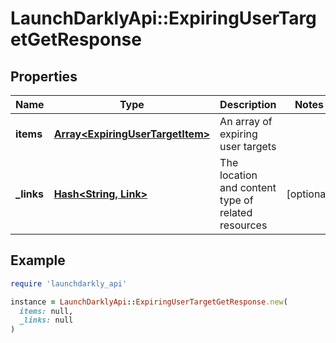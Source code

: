 # LaunchDarklyApi::ExpiringUserTargetGetResponse

## Properties

| Name | Type | Description | Notes |
| ---- | ---- | ----------- | ----- |
| **items** | [**Array&lt;ExpiringUserTargetItem&gt;**](ExpiringUserTargetItem.md) | An array of expiring user targets |  |
| **_links** | [**Hash&lt;String, Link&gt;**](Link.md) | The location and content type of related resources | [optional] |

## Example

```ruby
require 'launchdarkly_api'

instance = LaunchDarklyApi::ExpiringUserTargetGetResponse.new(
  items: null,
  _links: null
)
```

